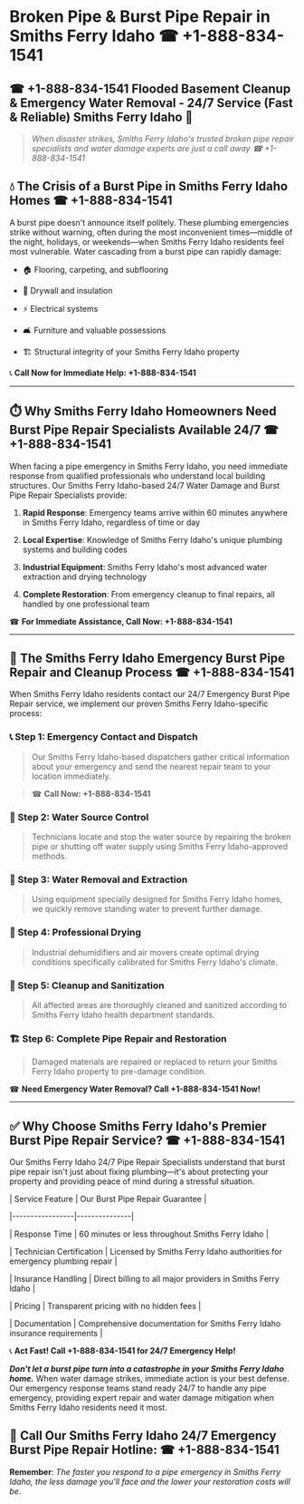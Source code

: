 # Broken Pipe & Burst Pipe Repair in Smiths Ferry Idaho ☎ +1-888-834-1541  
## ☎ +1-888-834-1541 Flooded Basement Cleanup & Emergency Water Removal - 24/7 Service (Fast & Reliable) Smiths Ferry Idaho 🚨  

> *When disaster strikes, Smiths Ferry Idaho's trusted broken pipe repair specialists and water damage experts are just a call away ☎ +1-888-834-1541*  

## 💧 The Crisis of a Burst Pipe in Smiths Ferry Idaho Homes ☎ +1-888-834-1541  

A burst pipe doesn't announce itself politely. These plumbing emergencies strike without warning, often during the most inconvenient times—middle of the night, holidays, or weekends—when Smiths Ferry Idaho residents feel most vulnerable. Water cascading from a burst pipe can rapidly damage:  

* 🏠 Flooring, carpeting, and subflooring  
* 🧱 Drywall and insulation  
* ⚡ Electrical systems  
* 🛋️ Furniture and valuable possessions  
* 🏗️ Structural integrity of your Smiths Ferry Idaho property  

📞 **Call Now for Immediate Help: +1-888-834-1541**  

---  

## ⏱️ Why Smiths Ferry Idaho Homeowners Need Burst Pipe Repair Specialists Available 24/7 ☎ +1-888-834-1541  

When facing a pipe emergency in Smiths Ferry Idaho, you need immediate response from qualified professionals who understand local building structures. Our Smiths Ferry Idaho-based 24/7 Water Damage and Burst Pipe Repair Specialists provide:  

1. **Rapid Response**: Emergency teams arrive within 60 minutes anywhere in Smiths Ferry Idaho, regardless of time or day  
2. **Local Expertise**: Knowledge of Smiths Ferry Idaho's unique plumbing systems and building codes  
3. **Industrial Equipment**: Smiths Ferry Idaho's most advanced water extraction and drying technology  
4. **Complete Restoration**: From emergency cleanup to final repairs, all handled by one professional team  

☎ **For Immediate Assistance, Call Now: +1-888-834-1541**  

---  

## 🔧 The Smiths Ferry Idaho Emergency Burst Pipe Repair and Cleanup Process ☎ +1-888-834-1541  

When Smiths Ferry Idaho residents contact our 24/7 Emergency Burst Pipe Repair service, we implement our proven Smiths Ferry Idaho-specific process:  

### 📞 Step 1: Emergency Contact and Dispatch  
> Our Smiths Ferry Idaho-based dispatchers gather critical information about your emergency and send the nearest repair team to your location immediately.  
> ☎ **Call Now: +1-888-834-1541**  

### 🚿 Step 2: Water Source Control  
> Technicians locate and stop the water source by repairing the broken pipe or shutting off water supply using Smiths Ferry Idaho-approved methods.  

### 🌊 Step 3: Water Removal and Extraction  
> Using equipment specially designed for Smiths Ferry Idaho homes, we quickly remove standing water to prevent further damage.  

### 💨 Step 4: Professional Drying  
> Industrial dehumidifiers and air movers create optimal drying conditions specifically calibrated for Smiths Ferry Idaho's climate.  

### 🧼 Step 5: Cleanup and Sanitization  
> All affected areas are thoroughly cleaned and sanitized according to Smiths Ferry Idaho health department standards.  

### 🏗️ Step 6: Complete Pipe Repair and Restoration  
> Damaged materials are repaired or replaced to return your Smiths Ferry Idaho property to pre-damage condition.  

☎ **Need Emergency Water Removal? Call +1-888-834-1541 Now!**  

---  

## ✅ Why Choose Smiths Ferry Idaho's Premier Burst Pipe Repair Service? ☎ +1-888-834-1541  

Our Smiths Ferry Idaho 24/7 Pipe Repair Specialists understand that burst pipe repair isn't just about fixing plumbing—it's about protecting your property and providing peace of mind during a stressful situation.  

| Service Feature | Our Burst Pipe Repair Guarantee |  
|-----------------|---------------|  
| Response Time | 60 minutes or less throughout Smiths Ferry Idaho |  
| Technician Certification | Licensed by Smiths Ferry Idaho authorities for emergency plumbing repair |  
| Insurance Handling | Direct billing to all major providers in Smiths Ferry Idaho |  
| Pricing | Transparent pricing with no hidden fees |  
| Documentation | Comprehensive documentation for Smiths Ferry Idaho insurance requirements |  

📞 **Act Fast! Call +1-888-834-1541 for 24/7 Emergency Help!**  

***Don't let a burst pipe turn into a catastrophe in your Smiths Ferry Idaho home.*** When water damage strikes, immediate action is your best defense. Our emergency response teams stand ready 24/7 to handle any pipe emergency, providing expert repair and water damage mitigation when Smiths Ferry Idaho residents need it most.  

## 📱 Call Our Smiths Ferry Idaho 24/7 Emergency Burst Pipe Repair Hotline: ☎ +1-888-834-1541  

**Remember**: *The faster you respond to a pipe emergency in Smiths Ferry Idaho, the less damage you'll face and the lower your restoration costs will be.*